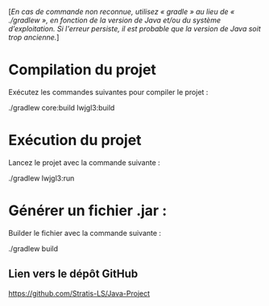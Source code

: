 <p>[<em>En cas de commande non reconnue, utilisez « gradle » au lieu de « ./gradlew », en fonction de la version de Java et/ou du système d’exploitation. Si l'erreur persiste, il est probable que la version de Java soit trop ancienne.</em>]</p>

<H1>Compilation du projet</H1>
<p>Exécutez les commandes suivantes pour compiler le projet :</p>

<p>./gradlew core:build lwjgl3:build</p>

<H1>Exécution du projet</H1>
<p>Lancez le projet avec la commande suivante :</p> 

<p>./gradlew lwjgl3:run</p>

<H1>Générer un fichier .jar :</H1>
<p>Builder le fichier avec la commande suivante :</p> 

<p>./gradlew build</p>

<H2>Lien vers le dépôt GitHub</H2> <a href = "https://github.com/Stratis-LS/Java-Project">https://github.com/Stratis-LS/Java-Project</a>
